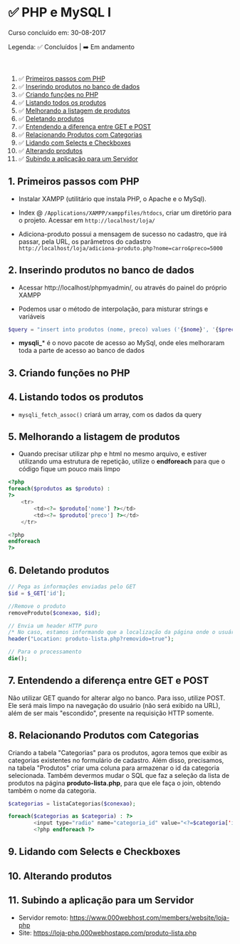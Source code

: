 # :white_check_mark: PHP e MySQL I

Curso concluído em: 30-08-2017

Legenda: :white_check_mark: Concluídos | :arrow_right: Em andamento <br/><br/><br/>

1. :white_check_mark: [Primeiros passos com PHP](#primeiros-passos-com-php)
2. :white_check_mark: [Inserindo produtos no banco de dados](#inserindo-produtos-no-banco-de-dados)
3. :white_check_mark: [Criando funções no PHP](#)
4. :white_check_mark: [Listando todos os produtos](#)
5. :white_check_mark: [Melhorando a listagem de produtos](#)
6. :white_check_mark: [Deletando produtos](#)
7. :white_check_mark: [Entendendo a diferença entre GET e POST](#)
8. :white_check_mark: [Relacionando Produtos com Categorias](#)
9. :white_check_mark: [Lidando com Selects e Checkboxes](#)
10. :white_check_mark: [Alterando produtos](#)
11. :white_check_mark: [Subindo a aplicação para um Servidor](#)

## 1. Primeiros passos com PHP
- Instalar XAMPP (utilitário que instala PHP, o Apache e o MySql).

- Index @ ```/Applications/XAMPP/xamppfiles/htdocs```, criar um diretório para o projeto. Acessar em ```http://localhost/loja/```

- Adiciona-produto possui a mensagem de sucesso no cadastro, que irá passar, pela URL, os parâmetros do cadastro ```http://localhost/loja/adiciona-produto.php?nome=carro&preco=5000```

## 2. Inserindo produtos no banco de dados
- Acessar http://localhost/phpmyadmin/, ou através do painel do próprio XAMPP

- Podemos usar o método de interpolação, para misturar strings e variáveis 
```php 
$query = "insert into produtos (nome, preco) values ('{$nome}', '{$preco}')";
```
- **mysqli_*** é o novo pacote de acesso ao MySql, onde eles melhoraram toda a parte de acesso ao banco de dados

## 3. Criando funções no PHP

## 4. Listando todos os produtos
- ```mysqli_fetch_assoc()``` criará um array, com os dados da query

## 5. Melhorando a listagem de produtos
- Quando precisar utilizar php e html no mesmo arquivo, e estiver utilizando uma estrutura de repetição, utilize o **endforeach** para que o código fique um pouco mais limpo
```php
<?php
foreach($produtos as $produto) :
?>
    <tr>
        <td><?= $produto['nome'] ?></td>
        <td><?= $produto['preco'] ?></td>
    </tr>

<?php
endforeach
?>
```

## 6. Deletando produtos
```php
// Pega as informações enviadas pelo GET
$id = $_GET['id'];

//Remove o produto
removeProduto($conexao, $id);

// Envia um header HTTP puro
/* No caso, estamos informando que a localização da página onde o usuário deve ir é produto-lista.php, enviando como parâmetro que a remoção foi efetuada com sucesso. Ou seja, definimos que a chave é Location e o seu valor é a página que queremos. O navegador irá então fazer esse redirecionamento para o usuário */
header("Location: produto-lista.php?removido=true");

// Para o processamento
die();
```

## 7. Entendendo a diferença entre GET e POST
Não utilizar GET quando for alterar algo no banco. Para isso, utilize POST. Ele será mais limpo na navegação do usuário (não será exibido na URL), além de ser mais "escondido", presente na requisição HTTP somente.

## 8. Relacionando Produtos com Categorias
Criando a tabela "Categorias" para os produtos, agora temos que exibir as categorias existentes no formulário de cadastro. Além disso, precisamos, na tabela "Produtos" criar uma coluna para armazenar o id da categoria selecionada.
Também devermos mudar o SQL que faz a seleção da lista de produtos na página **produto-lista.php**, para que ele faça o join, obtendo também o nome da categoria.

```php
$categorias = listaCategorias($conexao);

foreach($categorias as $categoria) : ?>
        <input type="radio" name="categoria_id" value="<?=$categoria['id']?>"><?=$categoria['nome']?></br>
        <?php endforeach ?>
```

## 9. Lidando com Selects e Checkboxes

## 10. Alterando produtos

## 11. Subindo a aplicação para um Servidor
- Servidor remoto: https://www.000webhost.com/members/website/loja-php
- Site: https://loja-php.000webhostapp.com/produto-lista.php
